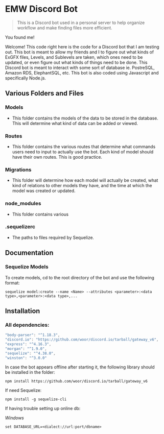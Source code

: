 # EMW Discord Bot
> This is a Discord bot used in a personal server to help organize workflow and make finding files more efficient.

You found me!

Welcome! This code right here is the code for a Discord bot that I am testing out. This bot is meant to allow my friends and I to figure out what kinds of ExGFX files, Levels, and Sublevels are taken, which ones need to be updated, or even figure out what kinds of things need to be done. This Discord bot is meant to interact with some sort of database ie. PostreSQL, Amazon RDS, ElephantSQL, etc. This bot is also coded using Javascript and specifically Node.js.

## Various Folders and Files

### Models
- This folder contains the models of the data to be stored in the database. This will determine what kind of data can be added or viewed.

### Routes
- This folder contains the various routes that determine what commands users need to input to actually use the bot. Each kind of model should have their own routes. This is good practice.

### Migrations
- This folder will determine how each model will actually be created, what kind of relations to other models they have, and the time at which the model was created or updated.

### node_modules
- This folder contains various 

### .sequelizerc
- The paths to files required by Sequelize.

## Documentation

### Sequelize Models

To create models, cd to the root directory of the bot and use the following format:

```sequelize model:create --name <Name> --attributes <parameter>:<data type>,<parameter>:<data type>,...```

## Installation
### All dependencies:
```js
"body-parser": "^1.18.3",
"discord.io": "https://github.com/woor/discord.io/tarball/gateway_v6",
"express": "^4.16.3",
"morgan": "^1.9.0",
"sequelize": "^4.38.0",
"winston": "^3.0.0"
```

In case the bot appears offline after starting it, the following library should be installed in the folder: 

```npm install https://github.com/woor/discord.io/tarball/gateway_v6```

If need Sequelize: 

```npm install -g sequelize-cli```

If having trouble setting up online db:

_Windows_

```set DATABASE_URL=<dialect://url:port/dbname>```

